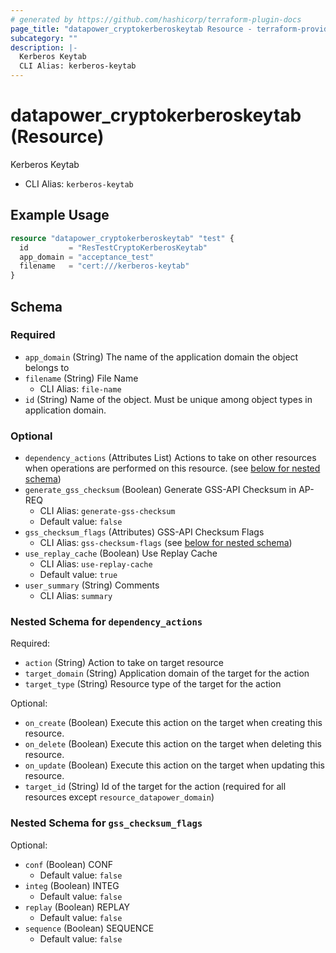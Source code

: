 ```yaml
---
# generated by https://github.com/hashicorp/terraform-plugin-docs
page_title: "datapower_cryptokerberoskeytab Resource - terraform-provider-datapower"
subcategory: ""
description: |-
  Kerberos Keytab
  CLI Alias: kerberos-keytab
---
```


# datapower_cryptokerberoskeytab (Resource)

Kerberos Keytab
  - CLI Alias: `kerberos-keytab`

## Example Usage

```terraform
resource "datapower_cryptokerberoskeytab" "test" {
  id         = "ResTestCryptoKerberosKeytab"
  app_domain = "acceptance_test"
  filename   = "cert:///kerberos-keytab"
}
```

<!-- schema generated by tfplugindocs -->
## Schema

### Required

- `app_domain` (String) The name of the application domain the object belongs to
- `filename` (String) File Name
  - CLI Alias: `file-name`
- `id` (String) Name of the object. Must be unique among object types in application domain.

### Optional

- `dependency_actions` (Attributes List) Actions to take on other resources when operations are performed on this resource. (see [below for nested schema](#nestedatt--dependency_actions))
- `generate_gss_checksum` (Boolean) Generate GSS-API Checksum in AP-REQ
  - CLI Alias: `generate-gss-checksum`
  - Default value: `false`
- `gss_checksum_flags` (Attributes) GSS-API Checksum Flags
  - CLI Alias: `gss-checksum-flags` (see [below for nested schema](#nestedatt--gss_checksum_flags))
- `use_replay_cache` (Boolean) Use Replay Cache
  - CLI Alias: `use-replay-cache`
  - Default value: `true`
- `user_summary` (String) Comments
  - CLI Alias: `summary`

<a id="nestedatt--dependency_actions"></a>
### Nested Schema for `dependency_actions`

Required:

- `action` (String) Action to take on target resource
- `target_domain` (String) Application domain of the target for the action
- `target_type` (String) Resource type of the target for the action

Optional:

- `on_create` (Boolean) Execute this action on the target when creating this resource.
- `on_delete` (Boolean) Execute this action on the target when deleting this resource.
- `on_update` (Boolean) Execute this action on the target when updating this resource.
- `target_id` (String) Id of the target for the action (required for all resources except `resource_datapower_domain`)


<a id="nestedatt--gss_checksum_flags"></a>
### Nested Schema for `gss_checksum_flags`

Optional:

- `conf` (Boolean) CONF
  - Default value: `false`
- `integ` (Boolean) INTEG
  - Default value: `false`
- `replay` (Boolean) REPLAY
  - Default value: `false`
- `sequence` (Boolean) SEQUENCE
  - Default value: `false`

